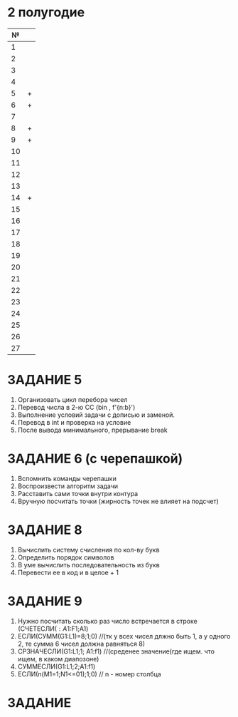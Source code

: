 # 2 полугодие
| № |  |
| ------ | ------ |
| 1 |  |
| 2 |  |
| 3 |  |
| 4 |  |
| 5 | + |
| 6 | + |
| 7 |  |
| 8 | + |
| 9 | + |
| 10 |  |
| 11 |  |
| 12 |  |
| 13 |  |
| 14 | + |
| 15 |  |
| 16 |  |
| 17 |  |
| 18 |  |
| 19 |  |
| 20 |  |
| 21 |  |
| 22 |  |
| 23 |  |
| 24 |  |
| 25 |  |
| 26 |  |
| 27 |  |


# ЗАДАНИЕ 5
  1. Организовать цикл перебора чисел
  2. Перевод числа в 2-ю СС (bin , f'{n:b}')
  3. Выполнение условий задачи с дописью и заменой.
  4. Перевод в int и проверка на условие
  5. После вывода минимального, прерывание break
  
# ЗАДАНИЕ 6 (с черепашкой)
  1. Вспомнить команды черепашки
  2. Воспроизвести алгоритм задачи
  3. Расставить сами точки внутри контура
  4. Вручную посчитать точки
  (жирность точек не влияет на подсчет)
  
# ЗАДАНИЕ 8
  1. Вычислить систему счисления по кол-ву букв
  2. Определить порядок символов
  3. В уме вычислить последовательность из букв
  4. Перевести ее в код и в целое + 1

# ЗАДАНИЕ 9
  1. Нужно посчитать сколько раз число встречается в строке (СЧЕТЕСЛИ($:A1:$F1;A1)
  2. ЕСЛИ(СУММ(G1:L1)=8;1;0) //(тк у всех чисел длжно быть 1, а у одного 2, те сумма 6 чисел должна равняться 8)
  3. СРЗНАЧЕСЛИ(G1:L1;1; A1:f1) //(среденее значение(где ищем. что ищем, в каком диапозоне)
  4. СУММЕСЛИ(G1:L1;2;A1:f1) 
  5. ЕСЛИ(n(M1=1;N1<=01);1;0) // n - номер столбца
  
# ЗАДАНИЕ 

